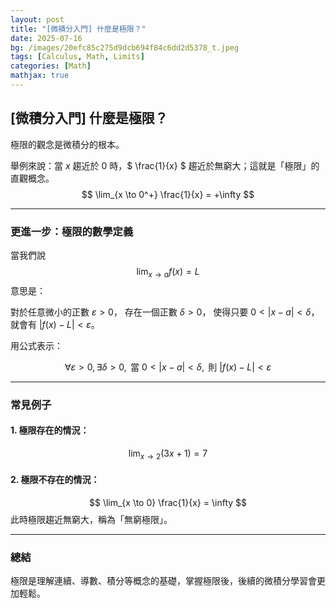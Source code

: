 ```yaml
---
layout: post
title: "[微積分入門] 什麼是極限？"
date: 2025-07-16
bg: /images/20efc85c275d9dcb694f84c6dd2d5378_t.jpeg
tags: [Calculus, Math, Limits]
categories: [Math]
mathjax: true
---
```


## [微積分入門] 什麼是極限？

極限的觀念是微積分的根本。

舉例來說：當 $x$ 趨近於 0 時，$ \frac{1}{x} $ 趨近於無窮大；這就是「極限」的直觀概念。
$$
\lim_{x \to 0^+} \frac{1}{x} = +\infty
$$

---

### 更進一步：極限的數學定義

當我們說
$$
\lim_{x \to a} f(x) = L
$$
意思是：

對於任意微小的正數 $\varepsilon > 0$，  存在一個正數 $\delta > 0$，  使得只要 $0 < |x - a| < \delta$，就會有 $|f(x) - L| < \varepsilon$。

用公式表示：

$$
\forall \varepsilon > 0, \exists \delta > 0, \text{ 當 } 0 < |x - a| < \delta, \text{ 則 } |f(x) - L| < \varepsilon
$$

---

### 常見例子

#### 1. 極限存在的情況：
$$
\lim_{x \to 2} (3x + 1) = 7
$$

#### 2. 極限不存在的情況：
$$
\lim_{x \to 0} \frac{1}{x} = \infty
$$
此時極限趨近無窮大，稱為「無窮極限」。

---

### 總結

極限是理解連續、導數、積分等概念的基礎，掌握極限後，後續的微積分學習會更加輕鬆。

